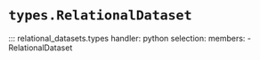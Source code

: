 # `types.RelationalDataset`

::: relational_datasets.types
    handler: python
    selection:
      members:
        - RelationalDataset
